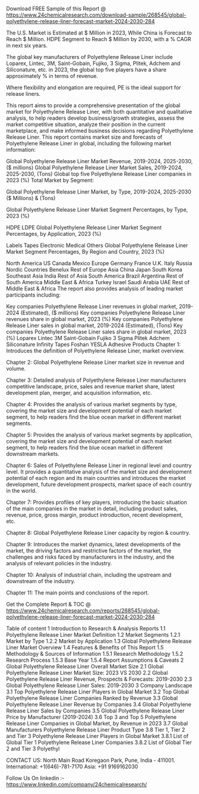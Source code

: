 Download FREE Sample of this Report @ https://www.24chemicalresearch.com/download-sample/268545/global-polyethylene-release-liner-forecast-market-2024-2030-284

The U.S. Market is Estimated at $ Million in 2023, While China is Forecast to Reach $ Million. HDPE Segment to Reach $ Million by 2030, with a % CAGR in next six years.

The global key manufacturers of Polyethylene Release Liner include Loparex, Lintec, 3M, Saint-Gobain, Fujiko, 3 Sigma, Plitek, Adchem and Siliconature, etc. in 2023, the global top five players have a share approximately % in terms of revenue.

Where flexibility and elongation are required, PE is the ideal support for release liners.

This report aims to provide a comprehensive presentation of the global market for Polyethylene Release Liner, with both quantitative and qualitative analysis, to help readers develop business/growth strategies, assess the market competitive situation, analyze their position in the current marketplace, and make informed business decisions regarding Polyethylene Release Liner. This report contains market size and forecasts of Polyethylene Release Liner in global, including the following market information:

Global Polyethylene Release Liner Market Revenue, 2019-2024, 2025-2030, ($ millions)
Global Polyethylene Release Liner Market Sales, 2019-2024, 2025-2030, (Tons)
Global top five Polyethylene Release Liner companies in 2023 (%)
Total Market by Segment:

Global Polyethylene Release Liner Market, by Type, 2019-2024, 2025-2030 ($ Millions) & (Tons)

Global Polyethylene Release Liner Market Segment Percentages, by Type, 2023 (%)

HDPE
LDPE
Global Polyethylene Release Liner Market Segment Percentages, by Application, 2023 (%)

Labels
Tapes
Electronic
Medical
Others
Global Polyethylene Release Liner Market Segment Percentages, By Region and Country, 2023 (%)

North America
US
Canada
Mexico
Europe
Germany
France
U.K.
Italy
Russia
Nordic Countries
Benelux
Rest of Europe
Asia
China
Japan
South Korea
Southeast Asia
India
Rest of Asia
South America
Brazil
Argentina
Rest of South America
Middle East & Africa
Turkey
Israel
Saudi Arabia
UAE
Rest of Middle East & Africa
The report also provides analysis of leading market participants including:

Key companies Polyethylene Release Liner revenues in global market, 2019-2024 (Estimated), ($ millions)
Key companies Polyethylene Release Liner revenues share in global market, 2023 (%)
Key companies Polyethylene Release Liner sales in global market, 2019-2024 (Estimated), (Tons)
Key companies Polyethylene Release Liner sales share in global market, 2023 (%)
Loparex
Lintec
3M
Saint-Gobain
Fujiko
3 Sigma
Plitek
Adchem
Siliconature
Infinity Tapes
Foshan YESLA Adhesive Products
Chapter 1: Introduces the definition of Polyethylene Release Liner, market overview.

Chapter 2: Global Polyethylene Release Liner market size in revenue and volume.

Chapter 3: Detailed analysis of Polyethylene Release Liner manufacturers competitive landscape, price, sales and revenue market share, latest development plan, merger, and acquisition information, etc.

Chapter 4: Provides the analysis of various market segments by type, covering the market size and development potential of each market segment, to help readers find the blue ocean market in different market segments.

Chapter 5: Provides the analysis of various market segments by application, covering the market size and development potential of each market segment, to help readers find the blue ocean market in different downstream markets.

Chapter 6: Sales of Polyethylene Release Liner in regional level and country level. It provides a quantitative analysis of the market size and development potential of each region and its main countries and introduces the market development, future development prospects, market space of each country in the world.

Chapter 7: Provides profiles of key players, introducing the basic situation of the main companies in the market in detail, including product sales, revenue, price, gross margin, product introduction, recent development, etc.

Chapter 8: Global Polyethylene Release Liner capacity by region & country.

Chapter 9: Introduces the market dynamics, latest developments of the market, the driving factors and restrictive factors of the market, the challenges and risks faced by manufacturers in the industry, and the analysis of relevant policies in the industry.

Chapter 10: Analysis of industrial chain, including the upstream and downstream of the industry.

Chapter 11: The main points and conclusions of the report.

Get the Complete Report & TOC @ https://www.24chemicalresearch.com/reports/268545/global-polyethylene-release-liner-forecast-market-2024-2030-284

Table of content
1 Introduction to Research & Analysis Reports
1.1 Polyethylene Release Liner Market Definition
1.2 Market Segments
1.2.1 Market by Type
1.2.2 Market by Application
1.3 Global Polyethylene Release Liner Market Overview
1.4 Features & Benefits of This Report
1.5 Methodology & Sources of Information
1.5.1 Research Methodology
1.5.2 Research Process
1.5.3 Base Year
1.5.4 Report Assumptions & Caveats
2 Global Polyethylene Release Liner Overall Market Size
2.1 Global Polyethylene Release Liner Market Size: 2023 VS 2030
2.2 Global Polyethylene Release Liner Revenue, Prospects & Forecasts: 2019-2030
2.3 Global Polyethylene Release Liner Sales: 2019-2030
3 Company Landscape
3.1 Top Polyethylene Release Liner Players in Global Market
3.2 Top Global Polyethylene Release Liner Companies Ranked by Revenue
3.3 Global Polyethylene Release Liner Revenue by Companies
3.4 Global Polyethylene Release Liner Sales by Companies
3.5 Global Polyethylene Release Liner Price by Manufacturer (2019-2024)
3.6 Top 3 and Top 5 Polyethylene Release Liner Companies in Global Market, by Revenue in 2023
3.7 Global Manufacturers Polyethylene Release Liner Product Type
3.8 Tier 1, Tier 2 and Tier 3 Polyethylene Release Liner Players in Global Market
3.8.1 List of Global Tier 1 Polyethylene Release Liner Companies
3.8.2 List of Global Tier 2 and Tier 3 Polyethyl

CONTACT US:
North Main Road Koregaon Park, Pune, India - 411001.
International: +1(646)-781-7170
Asia: +91 9169162030

Follow Us On linkedin :- https://www.linkedin.com/company/24chemicalresearch/
